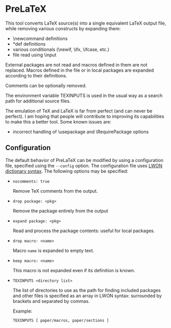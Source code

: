 # PreLaTeX

This tool converts LaTeX source(s) into a single equivalent LaTeX output file, while removing various constructs by expanding them:

* \newcommand definitions
* \*def definitions
* various conditionals (\newif, \ifx, \ifcase, etc.)
* file read using \input

External packages are not read and macros defined in them are not replaced. Macros defined in the file
or in local packages are expanded according to their definitions.

Comments can be optionally removed.

The environment variable TEXINPUTS is used  in the usual way as a search path
for additional source files.

The emulation of TeX and LaTeX is far from perfect (and can never be perfect).
I am hoping that people will contribute to improving its capabilities to make
this a better tool. Some known issues are:

* incorrect handling of \usepackage and \RequirePackage options

## Configuration

The default behavior of PreLaTeX can be modified by using a configuration file, specified using the `--config`
option. The configuration file uses [LWON dictionary syntax](https://github.com/andrewcmyers/lwon). The following options may be specified:

- `nocomments: true`

    Remove TeX comments from the output.

- `drop package: <pkg>`

    Remove the package entirely from the output

- `expand package: <pkg>`

    Read and process the package contents: useful for local packages.

- `drop macro: <name>`

    Macro `name` is expanded to empty text.

- `keep macro: <name>`

    This macro is not expanded even if its definition is known.

- `TEXINPUTS <directory list>`

    The list of directories to use as the path for finding included packages and other files is
    specified as an array in LWON syntax: surrounded by brackets and separated by commas.

    Example:

    ```
    TEXINPUTS [ paper/macros, paper/sections ]
    ```
